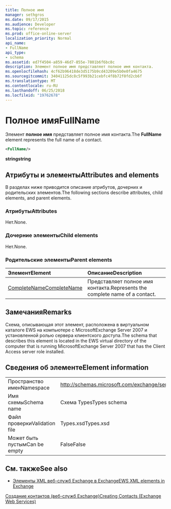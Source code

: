 ```yaml
---
title: Полное имя
manager: sethgros
ms.date: 09/17/2015
ms.audience: Developer
ms.topic: reference
ms.prod: office-online-server
localization_priority: Normal
api_name:
- FullName
api_type:
- schema
ms.assetid: ed7f4504-a859-46d7-855e-7801b6f6bc8c
description: Элемент полное имя представляет полное имя контакта.
ms.openlocfilehash: 4cf62b96418de3d5175b9cd43209e5b0e0fa4675
ms.sourcegitcommit: 34041125dc8c5f993b21cebfc4f8b72f0fd2cb6f
ms.translationtype: MT
ms.contentlocale: ru-RU
ms.lasthandoff: 06/25/2018
ms.locfileid: "19762678"
---
```

# <a name="fullname"></a><span data-ttu-id="ccd5b-103">Полное имя</span><span class="sxs-lookup"><span data-stu-id="ccd5b-103">FullName</span></span>

<span data-ttu-id="ccd5b-104">Элемент **полное имя** представляет полное имя контакта.</span><span class="sxs-lookup"><span data-stu-id="ccd5b-104">The **FullName** element represents the full name of a contact.</span></span> 
  
```xml
<FullName/>
```

 <span data-ttu-id="ccd5b-105">**string**</span><span class="sxs-lookup"><span data-stu-id="ccd5b-105">**string**</span></span>
## <a name="attributes-and-elements"></a><span data-ttu-id="ccd5b-106">Атрибуты и элементы</span><span class="sxs-lookup"><span data-stu-id="ccd5b-106">Attributes and elements</span></span>

<span data-ttu-id="ccd5b-107">В разделах ниже приводится описание атрибутов, дочерних и родительских элементов.</span><span class="sxs-lookup"><span data-stu-id="ccd5b-107">The following sections describe attributes, child elements, and parent elements.</span></span>
  
### <a name="attributes"></a><span data-ttu-id="ccd5b-108">Атрибуты</span><span class="sxs-lookup"><span data-stu-id="ccd5b-108">Attributes</span></span>

<span data-ttu-id="ccd5b-109">Нет.</span><span class="sxs-lookup"><span data-stu-id="ccd5b-109">None.</span></span>
  
### <a name="child-elements"></a><span data-ttu-id="ccd5b-110">Дочерние элементы</span><span class="sxs-lookup"><span data-stu-id="ccd5b-110">Child elements</span></span>

<span data-ttu-id="ccd5b-111">Нет.</span><span class="sxs-lookup"><span data-stu-id="ccd5b-111">None.</span></span>
  
### <a name="parent-elements"></a><span data-ttu-id="ccd5b-112">Родительские элементы</span><span class="sxs-lookup"><span data-stu-id="ccd5b-112">Parent elements</span></span>

|<span data-ttu-id="ccd5b-113">**Элемент**</span><span class="sxs-lookup"><span data-stu-id="ccd5b-113">**Element**</span></span>|<span data-ttu-id="ccd5b-114">**Описание**</span><span class="sxs-lookup"><span data-stu-id="ccd5b-114">**Description**</span></span>|
|:-----|:-----|
|[<span data-ttu-id="ccd5b-115">CompleteName</span><span class="sxs-lookup"><span data-stu-id="ccd5b-115">CompleteName</span></span>](completename.md) <br/> |<span data-ttu-id="ccd5b-116">Представляет полное имя контакта.</span><span class="sxs-lookup"><span data-stu-id="ccd5b-116">Represents the complete name of a contact.</span></span>  <br/> |
   
## <a name="remarks"></a><span data-ttu-id="ccd5b-117">Замечания</span><span class="sxs-lookup"><span data-stu-id="ccd5b-117">Remarks</span></span>

<span data-ttu-id="ccd5b-118">Схема, описывающая этот элемент, расположена в виртуальном каталоге EWS на компьютере с MicrosoftExchange Server 2007 и установленной ролью сервера клиентского доступа.</span><span class="sxs-lookup"><span data-stu-id="ccd5b-118">The schema that describes this element is located in the EWS virtual directory of the computer that is running MicrosoftExchange Server 2007 that has the Client Access server role installed.</span></span>
  
## <a name="element-information"></a><span data-ttu-id="ccd5b-119">Сведения об элементе</span><span class="sxs-lookup"><span data-stu-id="ccd5b-119">Element information</span></span>

|||
|:-----|:-----|
|<span data-ttu-id="ccd5b-120">Пространство имен</span><span class="sxs-lookup"><span data-stu-id="ccd5b-120">Namespace</span></span>  <br/> |http://schemas.microsoft.com/exchange/services/2006/types  <br/> |
|<span data-ttu-id="ccd5b-121">Имя схемы</span><span class="sxs-lookup"><span data-stu-id="ccd5b-121">Schema name</span></span>  <br/> |<span data-ttu-id="ccd5b-122">Схема Types</span><span class="sxs-lookup"><span data-stu-id="ccd5b-122">Types schema</span></span>  <br/> |
|<span data-ttu-id="ccd5b-123">Файл проверки</span><span class="sxs-lookup"><span data-stu-id="ccd5b-123">Validation file</span></span>  <br/> |<span data-ttu-id="ccd5b-124">Types.xsd</span><span class="sxs-lookup"><span data-stu-id="ccd5b-124">Types.xsd</span></span>  <br/> |
|<span data-ttu-id="ccd5b-125">Может быть пустым</span><span class="sxs-lookup"><span data-stu-id="ccd5b-125">Can be empty</span></span>  <br/> |<span data-ttu-id="ccd5b-126">False</span><span class="sxs-lookup"><span data-stu-id="ccd5b-126">False</span></span>  <br/> |
   
## <a name="see-also"></a><span data-ttu-id="ccd5b-127">См. также</span><span class="sxs-lookup"><span data-stu-id="ccd5b-127">See also</span></span>



- [<span data-ttu-id="ccd5b-128">Элементы XML веб-служб Exchange в Exchange</span><span class="sxs-lookup"><span data-stu-id="ccd5b-128">EWS XML elements in Exchange</span></span>](ews-xml-elements-in-exchange.md)


[<span data-ttu-id="ccd5b-129">Создание контактов (веб-служб Exchange)</span><span class="sxs-lookup"><span data-stu-id="ccd5b-129">Creating Contacts (Exchange Web Services)</span></span>](http://msdn.microsoft.com/library/4845917e-70d1-481c-bbd7-011ec6571789%28Office.15%29.aspx)

